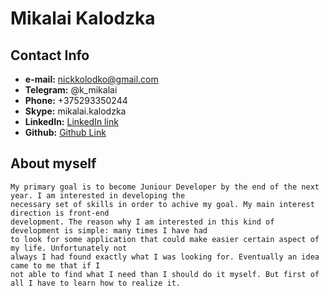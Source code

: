 # Mikalai Kalodzka

## Contact Info

* **e-mail:** nickkolodko@gmail.com
* **Telegram:** @k_mikalai
* **Phone:** +375293350244
* **Skype:** mikalai.kalodzka
* **LinkedIn:** [LinkedIn link](https://www.linkedin.com/in/mikalai-kalodzka-790278210/)
* **Github:** [Github Link](https://github.com/MikalaiKalodzka)

## About myself

    My primary goal is to become Juniour Developer by the end of the next year. I am interested in developing the 
	necessary set of skills in order to achive my goal. My main interest direction is front-end 
	development. The reason why I am interested in this kind of development is simple: many times I have had
	to look for some application that could make easier certain aspect of my life. Unfortunately not
	always I had found exactly what I was looking for. Eventually an idea came to me that if I
	not able to find what I need than I should do it myself. But first of all I have to learn how to realize it.
    